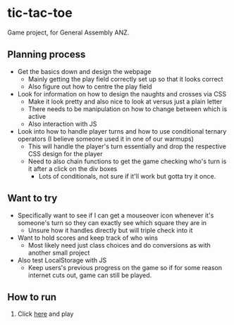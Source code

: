 # tic-tac-toe

Game project, for General Assembly ANZ.


## Planning process

- Get the basics down and design the webpage
    - Mainly getting the play field correctly set up so that it looks correct
    - Also figure out how to centre the play field
- Look for information on how to design the naughts and crosses via CSS
    - Make it look pretty and also nice to look at versus just a plain letter
    - There needs to be manipulation on how to change between which is active
    - Also interaction with JS
- Look into how to handle player turns and how to use conditional ternary operators (I believe someone used it in one of our warmups)
    - This will handle the player's turn essentially and drop the respective CSS design for the player
    - Need to also chain functions to get the game checking who's turn is it after a click on the div boxes
        - Lots of conditionals, not sure if it'll work but gotta try it once.

## Want to try

- Specifically want to see if I can get a mouseover icon whenever it's someone's turn so they can exactly see which square they are in
    - Unsure how it handles directly but will triple check into it
- Want to hold scores and keep track of who wins
    - Most likely need just class choices and do conversions as with another small project
- Also test LocalStorage with JS
    - Keep users's previous progress on the game so if for some reason internet cuts out, game can still be played.


## How to run

1. Click [here](https://ggsnipes.github.io/tic-tac-toe/) and play